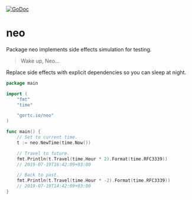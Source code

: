 [![GoDoc](https://godoc.org/gortc.io/neo?status.svg)](https://godoc.org/gortc.io/neo)

# neo

Package neo implements side effects simulation for testing.

> Wake up, Neo...

Replace side effects with explicit dependencies so you can sleep at
night.

```go
package main

import (
	"fmt"
	"time"

	"gortc.io/neo"
)

func main() {
	// Set to current time.
	t := neo.NewTime(time.Now())

	// Travel to future.
	fmt.Println(t.Travel(time.Hour * 2).Format(time.RFC3339))
	// 2019-07-19T16:42:09+03:00

	// Back to past.
	fmt.Println(t.Travel(time.Hour * -2).Format(time.RFC3339))
	// 2019-07-19T14:42:09+03:00
}
```
